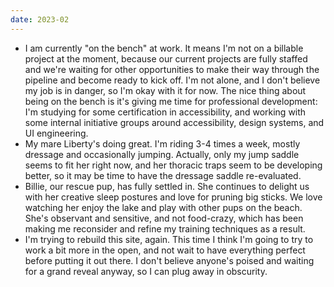 ```yaml
---
date: 2023-02
---
```


- I am currently "on the bench" at work. It means I'm not on a billable project at the moment, because our current projects are fully staffed and we're waiting for other opportunities to make their way through the pipeline and become ready to kick off. I'm not alone, and I don't believe my job is in danger, so I'm okay with it for now. The nice thing about being on the bench is it's giving me time for professional development: I'm studying for some certification in accessibility, and working with some internal initiative groups around accessibility, design systems, and UI engineering.
- My mare Liberty's doing great. I'm riding 3-4 times a week, mostly dressage and occasionally jumping. Actually, only my jump saddle seems to fit her right now, and her thoracic traps seem to be developing better, so it may be time to have the dressage saddle re-evaluated.
- Billie, our rescue pup, has fully settled in. She continues to delight us with her creative sleep postures and love for pruning big sticks. We love watching her enjoy the lake and play with other pups on the beach. She's observant and sensitive, and not food-crazy, which has been making me reconsider and refine my training techniques as a result.
- I'm trying to rebuild this site, again. This time I think I'm going to try to work a bit more in the open, and not wait to have everything perfect before putting it out there. I don't believe anyone's poised and waiting for a grand reveal anyway, so I can plug away in obscurity.
